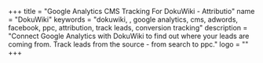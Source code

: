+++
title = "Google Analytics CMS Tracking For DokuWiki - Attributio"
name = "DokuWiki"
keywords = "dokuwiki, , google analytics, cms, adwords, facebook, ppc, attribution, track leads, conversion tracking"
description = "Connect Google Analytics with DokuWiki to find out where your leads are coming from. Track leads from the source - from search to ppc."
logo = ""
+++
